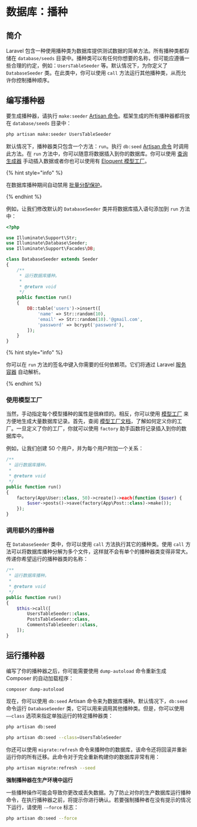 # 数据库：播种

## 简介

Laravel 包含一种使用播种类为数据库提供测试数据的简单方法。所有播种类都存储在 `database/seeds` 目录中。播种类可以有任何你想要的名称，但可能应遵循一些合理的约定，例如：`UsersTableSeeder` 等。默认情况下，为你定义了 `DatabaseSeeder` 类。在此类中，你可以使用 `call` 方法运行其他播种类，从而允许你控制播种顺序。

## 编写播种器

要生成播种器，请执行 `make:seeder` [Artisan 命令](https://laravel.com/docs/5.8/artisan)。框架生成的所有播种器都将放在 `database/seeds` 目录中：

```bash
php artisan make:seeder UsersTableSeeder
```

默认情况下，播种器类只包含一个方法：`run`。执行 `db:seed` [Artisan 命令](https://laravel.com/docs/5.8/artisan) 时调用此方法。在 `run` 方法中，你可以随意将数据插入到你的数据库。你可以使用 [查询生成器](https://laravel.com/docs/5.8/queries) 手动插入数据或者你也可以使用有 [Eloquent 模型工厂](https://laravel.com/docs/5.8/database-testing#writing-factories)。

{% hint style="info" %}

在数据库播种期间自动禁用 [批量分配保护](https://laravel.com/docs/5.8/eloquent#mass-assignment)。

{% endhint %}

例如，让我们修改默认的 `DatabaseSeeder` 类并将数据库插入语句添加到 `run` 方法中：

```php
<?php

use Illuminate\Support\Str;
use Illuminate\Database\Seeder;
use Illuminate\Support\Facades\DB;

class DatabaseSeeder extends Seeder
{
    /**
     * 运行数据库播种。
     *
     * @return void
     */
    public function run()
    {
        DB::table('users')->insert([
            'name' => Str::random(10),
            'email' => Str::random(10).'@gmail.com',
            'password' => bcrypt('password'),
        ]);
    }
}
```

{% hint style="info" %}

你可以在 `run` 方法的签名中键入你需要的任何依赖项。它们将通过 Laravel [服务容器](https://laravel.com/docs/5.8/container) 自动解析。

{% endhint %}

### 使用模型工厂

当然，手动指定每个模型播种的属性是很麻烦的。相反，你可以使用 [模型工厂](https://laravel.com/docs/5.8/database-testing#writing-factories) 来方便地生成大量数据库记录。首先，查阅 [模型工厂文档](https://laravel.com/docs/5.8/database-testing#writing-factories)，了解如何定义你的工厂。一旦定义了你的工厂，你就可以使用 `factory` 助手函数将记录插入到你的数据库中。

例如，让我们创建 50 个用户，并为每个用户附加一个关系：

```php
/**
 * 运行数据库播种。
 *
 * @return void
 */
public function run()
{
    factory(App\User::class, 50)->create()->each(function ($user) {
        $user->posts()->save(factory(App\Post::class)->make());
    });
}
```

### 调用额外的播种器

在 `DatabaseSeeder` 类中，你可以使用 `call` 方法执行其它的播种类。使用 `call` 方法可以将数据库播种分解为多个文件，这样就不会有单个的播种器类变得非常大。传递你希望运行的播种器类的名称：

```php
/**
 * 运行数据库播种。
 *
 * @return void
 */
public function run()
{
    $this->call([
        UsersTableSeeder::class,
        PostsTableSeeder::class,
        CommentsTableSeeder::class,
    ]);
}
```

## 运行播种器

编写了你的播种器之后，你可能需要使用 `dump-autoload` 命令重新生成 Composer 的自动加载程序：

```bash
composer dump-autoload
```

现在，你可以使用 `db:seed` Artisan 命令来为数据库播种。默认情况下，`db:seed` 命令运行 `DatabaseSeeder` 类，它可以用来调用其他播种类。但是，你可以使用 `——class` 选项来指定单独运行的特定播种器类：

```bash
php artisan db:seed

php artisan db:seed --class=UsersTableSeeder
```

你还可以使用 `migrate:refresh` 命令来播种你的数据库，该命令还将回滚并重新运行你的所有迁移。此命令对于完全重新构建你的数据库非常有用：

```bash
php artisan migrate:refresh --seed
```

**强制播种器在生产环境中运行**

一些播种操作可能会导致你更改或丢失数据。为了防止对你的生产数据库运行播种命令，在执行播种器之前，将提示你进行确认。若要强制播种者在没有提示的情况下运行，请使用 `-—force` 标志：

```bash
php artisan db:seed --force
```
